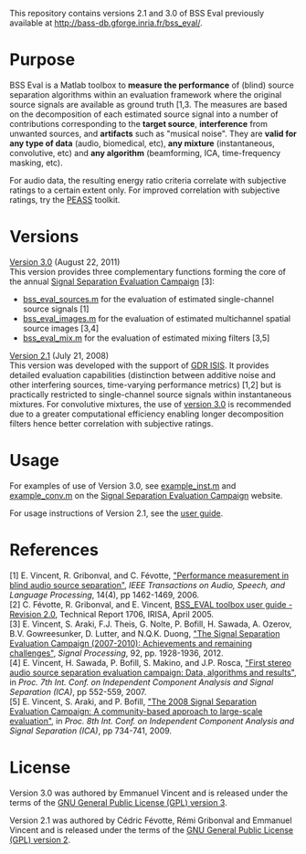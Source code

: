 This repository contains versions 2.1 and 3.0 of BSS Eval previously available at http://bass-db.gforge.inria.fr/bss_eval/.


# Purpose
BSS Eval is a Matlab toolbox to **measure the performance** of (blind) source separation algorithms within an evaluation framework where the original source signals are available as ground truth [1,3. The measures are based on the decomposition of each estimated source signal into a number of contributions corresponding to the **target source**, **interference** from unwanted sources, and **artifacts** such as "musical noise". They are **valid for any type of data** (audio, biomedical, etc), **any mixture** (instantaneous, convolutive, etc) and **any algorithm** (beamforming, ICA, time-frequency masking, etc).

For audio data, the resulting energy ratio criteria correlate with subjective ratings to a certain extent only. For improved correlation with subjective ratings, try the [PEASS](https://gitlab.inria.fr/bass-db/peass) toolkit.


# Versions
[Version 3.0](v3.0) (August 22, 2011)  
This version provides three complementary functions forming the core of the annual [Signal Separation Evaluation Campaign](http://sisec.wiki.irisa.fr/) [3]:
- [bss_eval_sources.m](v3.0/bss_eval_sources.m) for the evaluation of estimated single-channel source signals [1]
- [bss_eval_images.m](v3.0/bss_eval_images.m) for the evaluation of estimated multichannel spatial source images [3,4]
- [bss_eval_mix.m](v3.0/bss_eval_mix.m) for the evaluation of estimated mixing filters [3,5]

[Version 2.1](v2.1) (July 21, 2008)  
This version was developed with the support of [GDR ISIS](http://gdr-isis.fr). It provides detailed evaluation capabilities (distinction between additive noise and other interfering sources, time-varying performance metrics) [1,2] but is practically restricted to single-channel source signals within instantaneous mixtures. For convolutive mixtures, the use of [version 3.0](v3.0) is recommended due to a greater computational efficiency enabling longer decomposition filters hence better correlation with subjective ratings.


# Usage
For examples of use of Version 3.0, see [example_inst.m](http://sisec2008.wiki.irisa.fr/example_inst0a77.m?fileId=13) and [example_conv.m](http://sisec2008.wiki.irisa.fr/example_conv69a4.m?fileId=14) on the [Signal Separation Evaluation Campaign](http://sisec.wiki.irisa.fr/) website.

For usage instructions of Version 2.1, see the [user guide](v2.1/user_guide.pdf).


# References
[1] E. Vincent, R. Gribonval, and C. Févotte, ["Performance measurement in blind audio source separation"](https://hal.inria.fr/inria-00544230/document), *IEEE Transactions on Audio, Speech, and Language Processing*, 14(4), pp 1462-1469, 2006.  
[2] C. Févotte, R. Gribonval, and E. Vincent, [BSS_EVAL toolbox user guide - Revision 2.0](https://hal.inria.fr/inria-00564760/document), Technical Report 1706, IRISA, April 2005.  
[3] E. Vincent, S. Araki, F.J. Theis, G. Nolte, P. Bofill, H. Sawada, A. Ozerov, B.V. Gowreesunker, D. Lutter, and N.Q.K. Duong, ["The Signal Separation Evaluation Campaign (2007-2010): Achievements and remaining challenges"](https://hal.inria.fr/inria-00630985/document), *Signal Processing*, 92, pp. 1928-1936, 2012.  
[4] E. Vincent, H. Sawada, P. Bofill, S. Makino, and J.P. Rosca, ["First stereo audio source separation evaluation campaign: Data, algorithms and results"](https://hal.inria.fr/inria-00544199/document), in *Proc. 7th Int. Conf. on Independent Component Analysis and Signal Separation (ICA)*, pp 552-559, 2007.  
[5] E. Vincent, S. Araki, and P. Bofill, ["The 2008 Signal Separation Evaluation Campaign: A community-based approach to large-scale evaluation"](https://hal.inria.fr/inria-00544168/document), in *Proc. 8th Int. Conf. on Independent Component Analysis and Signal Separation (ICA)*, pp 734-741, 2009.


# License

Version 3.0 was authored by Emmanuel Vincent and is released under the terms of the [GNU General Public License (GPL) version 3](https://www.gnu.org/licenses/gpl-3.0.en.html).

Version 2.1 was authored by Cédric Févotte, Rémi Gribonval and Emmanuel Vincent and is released under the terms of the [GNU General Public License (GPL) version 2](https://www.gnu.org/licenses/old-licenses/gpl-2.0.en.html).